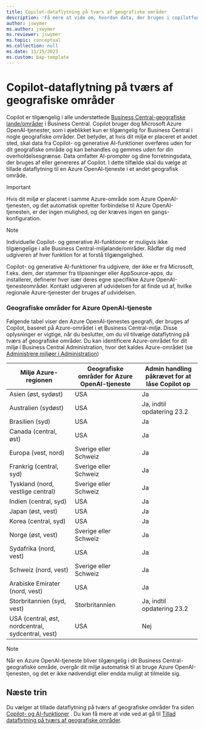 ```yaml
---
title: Copilot-dataflytning på tværs af geografiske områder
description: 'Få mere at vide om, hvordan data, der bruges i copilotfunktioner i Dynamics 365 Business Central, flytter på tværs af geografiske områder, hvor Azure OpenAI-tjenesten ikke er tilgængelig som standard.'
author: jswymer
ms.author: jswymer
ms.reviewer: jswymer
ms.topic: conceptual
ms.collection: null
ms.date: 11/15/2023
ms.custom: bap-template
---
```


# <a name="copilot-data-movement-across-geographies"></a>Copilot-dataflytning på tværs af geografiske områder

Copilot er tilgængelig i alle understøttede [Business Central-geografiske lande/områder](/dynamics365/business-central/dev-itpro/compliance/apptest-countries-and-translations) i Business Central. Copilot bruger dog Microsoft Azure OpenAI-tjenester, som i øjeblikket kun er tilgængelig for Business Central i nogle geografiske områder. Det betyder, at hvis dit miljø er placeret et andet sted, skal data fra Copilot- og generative AI-funktioner overføres uden for dit geografiske område og kan behandles og gemmes uden for din overholdelsesgrænse. Data omfatter AI-prompter og dine forretningsdata, der bruges af eller genereres af Copilot. I dette tilfælde skal du vælge at tillade dataflytning til en Azure OpenAI-tjeneste i et andet geografisk område. <!--For a list of geographies, refer to the [Azure OpenAI Service geographies](#azure-openai-service-geographies) section that follows.-->

> [!IMPORTANT]
> Hvis dit miljø er placeret i samme Azure-område som Azure OpenAI-tjenesten, og det automatisk opretter forbindelse til Azure OpenAI-tjenesten, er der ingen mulighed, og der kræves ingen en gangs-konfiguration.

> [!NOTE]
> Individuelle Copilot- og generative AI-funktioner er muligvis ikke tilgængelige i alle Business Central-miljølande/områder. Rådfør dig med udgiveren af hver funktion for at forstå tilgængelighed.
> 
> Copilot- og generative AI-funktioner fra udgivere, der ikke er fra Microsoft, f.eks. dem, der stammer fra tilpasninger eller AppSource-apps, du installerer, definerer hver især deres egne specifikke Azure OpenAI-tjenesteområder. Kontakt udgiveren af udvidelsen for at finde ud af, hvilke regionale Azure-tjenester der bruges af udvidelsen. 

### <a name="azure-openai-service-geographies"></a>Geografiske områder for Azure OpenAI-tjeneste

Følgende tabel viser den Azure OpenAI-tjenestes geografi, der bruges af Copilot, baseret på Azure-området i et Business Central-miljø. Disse oplysninger er vigtige, når du beslutter, om du vil tilvælge dataflytning på tværs af geografiske områder. Du kan identificere Azure-området for dit miljø i Business Central Administration, hvor det kaldes Azure-området (se [Administrere miljøer i Administration](/dynamics365/business-central/dev-itpro/administration/tenant-admin-center-environments))

| Miljø Azure-regionen| Geografiske områder for Azure OpenAI-tjeneste|Admin handling påkrævet for at låse Copilot op| 
| - | - | - |
|Asien (øst, sydøst) |USA|Ja|
|Australien (sydøst)| USA |Ja, indtil opdatering 23.2 |
|Brasilien (syd) |USA|Ja|
|Canada (central, øst)|USA|Ja|
|Europa (vest, nord)| Sverige eller Schweiz |Ja|
|Frankrig (central, syd)| Sverige eller Schweiz |Ja|
|Tyskland (nord, vestlige central)| Sverige eller Schweiz |Ja|
|Indien (central, syd)|USA|Ja|
|Japan (øst, vest)|USA|Ja|
|Korea (central, syd)|USA|Ja|
|Norge (øst, vest)|Sverige eller Schweiz |Ja|
|Sydafrika (nord, vest)|USA|Ja|
|Schweiz (nord, vest) |Sverige eller Schweiz |Ja|
|Arabiske Emirater (nord, vest)|USA|Ja|
|Storbritannien (syd, vest)|Storbritannien|Ja, indtil opdatering 23.2|
|USA (central, øst, nordcentral, sydcentral, vest) |USA|Nej|

> [!NOTE]
> Når en Azure OpenAI-tjeneste bliver tilgængelig i dit Business Central-geografiske område, overgår dit miljø automatisk til at bruge Azure OpenAI-tjenesten, og det er ikke nødvendigt eller endda muligt at tilmelde sig.  
<!--

BC geos base on https://dynamics.microsoft.com/en-us/availability-reports/georeport/
case "AUSTRALIAEAST":
            case "AUSTRALIASOUTHEAST":
                return new CapiRegion("au", 2);
            case "BRAZILSOUTH":
                return new CapiRegion("br", 2);
            case "CANADACENTRAL":
            case "CANADAEAST":
                return new CapiRegion("ca", 2);
            case "CENTRALINDIA":
            case "SOUTHINDIA":
                return new CapiRegion("in", 1);
            case "EASTASIA":
                return new CapiRegion("as", 2);
            case "EASTUS":
            case "EASTUS2":
            case "SOUTHCENTRALUS":
            case "CENTRALUS":
            case "NORTHCENTRALUS":
            case "WESTUS":
            case "US":
                return new CapiRegion("us", 9, HasGpt4InGeo: true, HasTurboInGeo: true);
            case "FRANCECENTRAL":
            case "FRANCESOUTH":
                return new CapiRegion("fr", 1);
            case "GERMANYNORTH":
            case "GERMANYWESTCENTRAL":
                return new CapiRegion("de", 1);
            case "JAPANEAST":
            case "JAPANWEST":
                return new CapiRegion("jp", 1);
            case "KOREACENTRAL":
            case "KOREASOUTH":
                return new CapiRegion("kr", 1);
            case "NORWAYEAST":
            case "NORWAYWEST":
                return new CapiRegion("no", 1);
            case "SOUTHAFRICANORTH":
            case "SOUTHWESTAFRICA":
                return new CapiRegion("za", 1);
            case "SOUTHEASTASIA":
                return new CapiRegion("sg", 1);
            case "SWITZERLANDNORTH":
            case "SWITZERLANDWEST":
                return new CapiRegion("ch", 1, HasTurboInGeo: true);
            case "UKSOUTH":
            case "UKWEST":
                return new CapiRegion("uk", 2);
            case "NORTHEUROPE":
            case "WESTEUROPE":
                return new CapiRegion("eu", 10);
            case "UAENORTH":
            case "UAECENTRAL":
                return new CapiRegion("ae", 1);

-->

## <a name="next-steps"></a>Næste trin

Du vælger at tillade dataflytning på tværs af geografiske områder fra siden [Copilot- og AI-funktioner](https://businesscentral.dynamics.com/?page=7775) . Du kan få mere at vide ved at gå til [Tillad dataflytning på tværs af geografiske områder](enable-ai.md#allow-data-movement-across-geographies).

